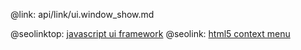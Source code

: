 @link: api/link/ui.window_show.md

@seolinktop: [javascript ui framework](https://webix.com)
@seolink: [html5 context menu](https://webix.com/widget/contextmenu/)